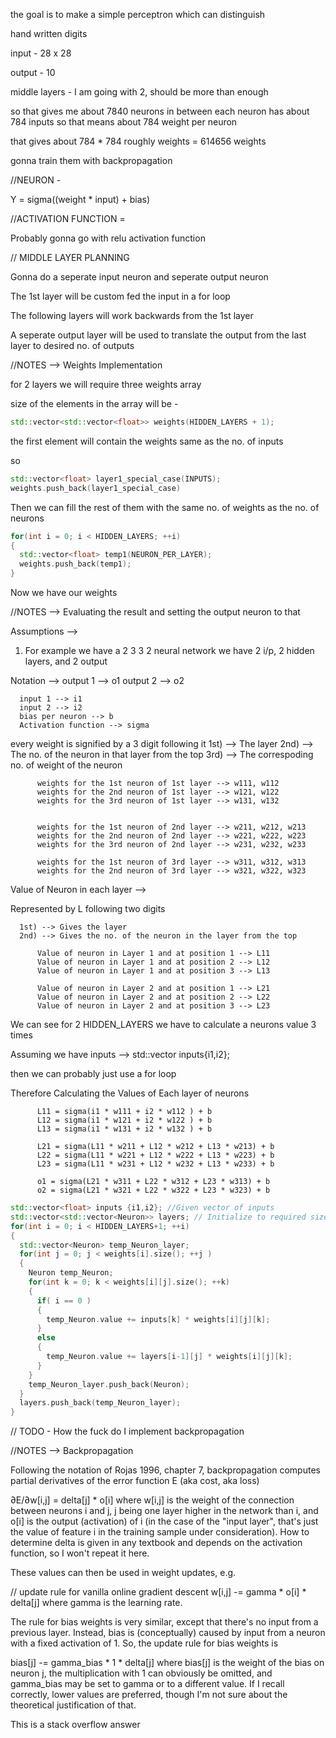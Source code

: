 the goal is to make a simple perceptron which can distinguish 

hand written digits

input - 28 x 28 

output - 10 

middle layers - I am going with 2, should be more than enough 

so that gives me about 7840 neurons in between 
each neuron has about 784 inputs so that means about 784 weight per neuron 

that gives about 784 * 784 roughly weights  = 614656 weights

gonna train them with backpropagation

//NEURON - 

Y  = sigma((weight * input) + bias)

//ACTIVATION FUNCTION = 

Probably gonna go with relu activation function

// MIDDLE LAYER PLANNING

Gonna do a seperate input neuron and seperate output neuron 

The 1st layer will be custom fed the input in a for loop 

The following layers will work backwards from the 1st layer

A seperate output layer will be used to translate the output from the last 
layer to desired no. of outputs

//NOTES --> Weights Implementation

for 2 layers we will require three weights array 

size of the elements in the array will be - 

```cpp
std::vector<std::vector<float>> weights(HIDDEN_LAYERS + 1);
```

the first element will contain the weights same as the no. of inputs 

so 
```cpp
std::vector<float> layer1_special_case(INPUTS);
weights.push_back(layer1_special_case)
```

Then we can fill the rest of them with the same no. of weights as the no. of
neurons

```cpp
for(int i = 0; i < HIDDEN_LAYERS; ++i)
{
  std::vector<float> temp1(NEURON_PER_LAYER);
  weights.push_back(temp1);
}
```

Now we have our weights 

//NOTES --> Evaluating the result and setting the output neuron to that

Assumptions --> 
1) For example we have a 2 3 3 2 neural network we have 2 i/p, 2 hidden
layers, and 2 output

Notation --> 
      output 1 --> o1
      output 2 --> o2
      
      input 1 --> i1 
      input 2 --> i2
      bias per neuron --> b
      Activation function --> sigma 

every weight is signified by a 3 digit following it
      1st) --> The layer
      2nd) --> The no. of the neuron in that layer from the top
      3rd) --> The correspoding no. of weight of the neuron

          weights for the 1st neuron of 1st layer --> w111, w112
          weights for the 2nd neuron of 1st layer --> w121, w122
          weights for the 3rd neuron of 1st layer --> w131, w132


          weights for the 1st neuron of 2nd layer --> w211, w212, w213 
          weights for the 2nd neuron of 2nd layer --> w221, w222, w223
          weights for the 3rd neuron of 2nd layer --> w231, w232, w233

          weights for the 1st neuron of 3rd layer --> w311, w312, w313 
          weights for the 2nd neuron of 3rd layer --> w321, w322, w323

Value of Neuron in each layer -->

Represented by L following two digits 
      
      1st) --> Gives the layer
      2nd) --> Gives the no. of the neuron in the layer from the top
          
          Value of neuron in Layer 1 and at position 1 --> L11
          Value of neuron in Layer 1 and at position 2 --> L12
          Value of neuron in Layer 1 and at position 3 --> L13
          
          Value of neuron in Layer 2 and at position 1 --> L21
          Value of neuron in Layer 2 and at position 2 --> L22
          Value of neuron in Layer 2 and at position 3 --> L23

We can see for 2 HIDDEN_LAYERS we have to calculate a neurons value 3 times

Assuming we have inputs --> std::vector<floats> inputs{i1,i2};

then we can probably just use a for loop

Therefore Calculating the Values of Each layer of neurons 

          L11 = sigma(i1 * w111 + i2 * w112 ) + b
          L12 = sigma(i1 * w121 + i2 * w122 ) + b
          L13 = sigma(i1 * w131 + i2 * w132 ) + b

          L21 = sigma(L11 * w211 + L12 * w212 + L13 * w213) + b
          L22 = sigma(L11 * w221 + L12 * w222 + L13 * w223) + b
          L23 = sigma(L11 * w231 + L12 * w232 + L13 * w233) + b

          o1 = sigma(L21 * w311 + L22 * w312 + L23 * w313) + b
          o2 = sigma(L21 * w321 + L22 * w322 + L23 * w323) + b

```cpp
std::vector<float> inputs {i1,i2}; //Given vector of inputs
std::vector<std::vector<Neuron>> layers; // Initialize to required size
for(int i = 0; i < HIDDEN_LAYERS+1; ++i)
{
  std::vector<Neuron> temp_Neuron_layer;
  for(int j = 0; j < weights[i].size(); ++j )
  {
    Neuron temp_Neuron;
    for(int k = 0; k < weights[i][j].size(); ++k)
    {
      if( i == 0 )
      {
        temp_Neuron.value += inputs[k] * weights[i][j][k];
      }
      else
      {
        temp_Neuron.value += layers[i-1][j] * weights[i][j][k]; 
      }
    }
    temp_Neuron_layer.push_back(Neuron);
  }
  layers.push_back(temp_Neuron_layer);
}
```



// TODO - How the fuck do I implement backpropagation

//NOTES --> Backpropagation

Following the notation of Rojas 1996, chapter 7, backpropagation computes partial derivatives of the error function E (aka cost, aka loss)

∂E/∂w[i,j] = delta[j] * o[i]
where w[i,j] is the weight of the connection between neurons i and j, j being one layer higher in the network than i, and o[i] is the output (activation) of i (in the case of the "input layer", that's just the value of feature i in the training sample under consideration). How to determine delta is given in any textbook and depends on the activation function, so I won't repeat it here.

These values can then be used in weight updates, e.g.

// update rule for vanilla online gradient descent
w[i,j] -= gamma * o[i] * delta[j]
where gamma is the learning rate.

The rule for bias weights is very similar, except that there's no input from a previous layer. Instead, bias is (conceptually) caused by input from a neuron with a fixed activation of 1. So, the update rule for bias weights is

bias[j] -= gamma_bias * 1 * delta[j]
where bias[j] is the weight of the bias on neuron j, the multiplication with 1 can obviously be omitted, and gamma_bias may be set to gamma or to a different value. If I recall correctly, lower values are preferred, though I'm not sure about the theoretical justification of that.

This is a stack overflow answer
